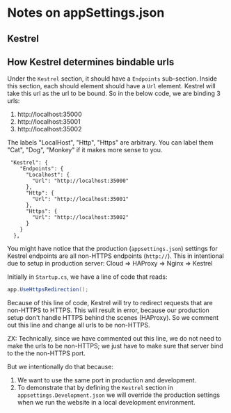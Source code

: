 # Notes on appSettings.json

## Kestrel

## How Kestrel determines bindable urls

Under the `Kestrel` section, it should have a `Endpoints` sub-section.
Inside this section, each should element should have a `Url` element.
Kestrel will take this url as the url to be bound.
So in the below code, we are binding 3 urls:

1.  http://localhost:35000
2.  http://localhost:35001
3.  http://localhost:35002

The labels "LocalHost", "Http", "Https" are arbitrary.
You can label them "Cat", "Dog", "Monkey" if it makes more sense to you.

```JS
 "Kestrel": {
    "Endpoints": {
      "Localhost": {
        "Url": "http://localhost:35000"
      },
      "Http": {
        "Url": "http://localhost:35001"
      },
      "Https": {
        "Url": "http://localhost:35002"
      }
    }
  },
```

You might have notice that the production (`appsettings.json`) settings for 
Kestrel endpoints are all non-HTTPS endpoints (`http://`).
This in intentional due to setup in production server:
Cloud => HAProxy => Nginx => Kestrel

Initially in `Startup.cs`, we have a line of code that reads:

```CS
app.UseHttpsRedirection();
```

Because of this line of code, Kestrel will try to redirect requests that are non-HTTPS
to HTTPS. This will result in error, because our production setup don't handle HTTPS behind
the scenes (HAProxy). So we comment out this line and change all urls to be non-HTTPS.

ZX: Technically, since we have commented out this line, we do not need to make the urls to be 
non-HTTPS; we just have to make sure that server bind to the the non-HTTPS port.

But we intentionally do that because:

1.  We want to use the same port in production and development.
2.  To demonstrate that by defining the `Kestrel` section in `appsettings.Development.json` 
    we will override the production settings when we run the website in a local development environment.
